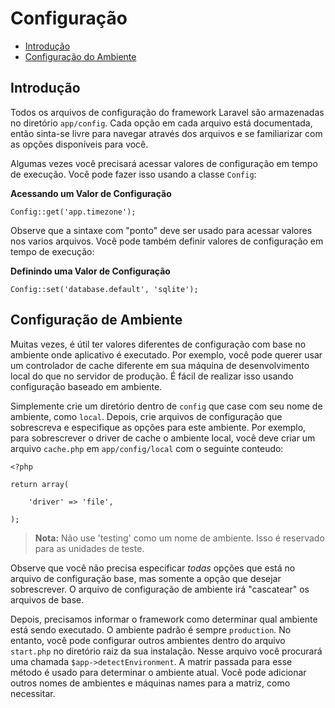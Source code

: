# Configuração

- [Introdução](#introduction)
- [Configuração do Ambiente](#environment-configuration)

<a name="introduction"></a>
## Introdução

Todos os arquivos de configuração do framework Laravel são armazenadas no diretório `app/config`. Cada opção em cada arquivo está documentada, então sinta-se livre para navegar através dos arquivos e se familiarizar com as opções disponíveis para você.

Algumas vezes você precisará acessar valores de configuração em tempo de execução. Você pode fazer isso usando a classe `Config`:

**Acessando um Valor de Configuração**

	Config::get('app.timezone');

Observe que a sintaxe com "ponto" deve ser usado para acessar valores nos varios arquivos. Você pode também definir valores de configuração em tempo de execução:

**Definindo uma Valor de Configuração**

	Config::set('database.default', 'sqlite');

<a name="environment-configuration"></a>
## Configuração de Ambiente

Muitas vezes, é útil ter valores diferentes de configuração com base no ambiente onde aplicativo é executado. Por exemplo, você pode querer usar um controlador de cache diferente em sua máquina de desenvolvimento local do que no servidor de produção. É fácil de realizar isso usando configuração baseado em ambiente.

Simplemente crie um diretório dentro de `config` que case com seu nome de ambiente, como `local`. Depois, crie arquivos de configuração que sobrescreva e especifique as opções para este ambiente. Por exemplo, para sobrescrever o driver de cache o ambiente local, você deve criar um arquivo `cache.php` em `app/config/local` com o seguinte conteudo:

	<?php

	return array(

		'driver' => 'file',

	);

> **Nota:** Não use 'testing' como um nome de ambiente. Isso é reservado para as unidades de teste.

Observe que você não precisa especificar _todas_ opções que está no arquivo de configuração base, mas somente a opção que desejar sobrescrever. O arquivo de configuração de ambiente irá "cascatear" os arquivos de base.

Depois, precisamos informar o framework como determinar qual ambiente está sendo executado. O ambiente padrão é sempre `production`. No entanto, você pode configurar outros ambientes dentro do arquivo `start.php` no diretório raiz da sua instalação. Nesse arquivo você procurará uma chamada `$app->detectEnvironment`. A matrir passada para esse método é usado para determinar o ambiente atual. Você pode adicionar outros nomes de ambientes e máquinas names para a matriz, como necessitar.
